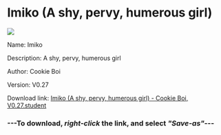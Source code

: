 # Imiko (A shy, pervy, humerous girl)

<img src = "https://raw.githubusercontent.com/Arbiter1223/Koukou-Gurashi-Custom-Students/master/Students/Files/Imiko%20(A%20shy%2C%20pervy%2C%20humerous%20girl).png">

Name: Imiko

Description: A shy, pervy, humerous girl

Author: Cookie Boi

Version: V0.27

Download link: <a href="https://raw.githubusercontent.com/Arbiter1223/Koukou-Gurashi-Custom-Students/master/Students/Files/Imiko%20(A%20shy%2C%20pervy%2C%20humerous%20girl)%20-%20Cookie%20Boi%2C%20V0.27.student">Imiko (A shy, pervy, humerous girl) - Cookie Boi, V0.27.student</a>

### ---**To download, _right-click_ the link, and select _"Save-as"_**---

